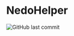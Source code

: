 # NedoHelper
![GitHub last commit](https://img.shields.io/github/last-commit/ZhenyaYoratt/NedoHelper)

<!-- VirusTotal/Trag.le -->
